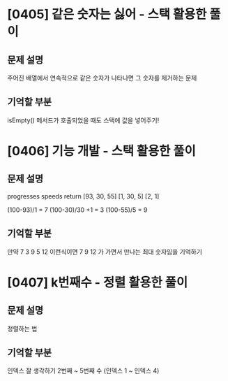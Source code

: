 # [0405] 같은 숫자는 싫어 - 스택 활용한 풀이

## 문제 설명

주어진 배열에서 연속적으로 같은 숫자가 나타나면 그 숫자를 제거하는 문제

## 기억할 부분

isEmpty() 메서드가 호출되었을 때도 스택에 값을 넣어주기!

# [0406] 기능 개발 - 스택 활용한 풀이

## 문제 설명

progresses speeds return
[93, 30, 55] [1, 30, 5] [2, 1]

(100-93)/1 = 7
(100-30)/30 +1 = 3
(100-55)/5 = 9

## 기억할 부분

만약
7 3 9 5 12 이런식이면
7 9 12 가 가면서 만나는 최대 숫자임을 기억하기

# [0407] k번째수 - 정렬 활용한 풀이

## 문제 설명

정렬하는 법

## 기억할 부분

인덱스 잘 생각하기 2번째 ~ 5번째 수 (인덱스 1 ~ 인덱스 4)
